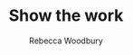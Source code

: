 ---
title: Show the work
description: Working in the open makes things better. By sharing what a team is working on, people can follow progress and give input throughout a process rather than at the end. Updates and open collaboration tools help teams keep momentum, get feedback, build trust and celebrate wins.
img-feat: 
author: Rebecca Woodbury
icon: fa fa-solid fa-list-check
intro: #true
chapters: true
section: Implementation
section-order: 1
about: #true
feedback: #true
feedback-link: 
launched: true
redirect_from:
  - /share-the-work/
  - /share-the-done-doing/
  - /contents/share-the-done-doing/
---
